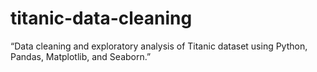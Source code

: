 # titanic-data-cleaning
“Data cleaning and exploratory analysis of Titanic dataset using Python, Pandas, Matplotlib, and Seaborn.”
